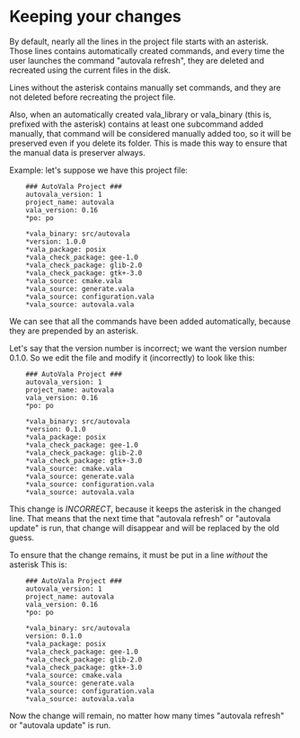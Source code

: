 # Keeping your changes

By default, nearly all the lines in the project file starts with an asterisk.
Those lines contains automatically created commands, and every time the user
launches the command "autovala refresh", they are deleted and recreated using
the current files in the disk.

Lines without the asterisk contains manually set commands, and they are not
deleted before recreating the project file.

Also, when an automatically created vala_library or vala_binary (this is,
prefixed with the asterisk) contains at least one subcommand added
manually, that command will be considered manually added too, so it will
be preserved even if you delete its folder. This is made this way to ensure
that the manual data is preserver always.

Example: let's suppose we have this project file:

        ### AutoVala Project ###
        autovala_version: 1
        project_name: autovala
        vala_version: 0.16
        *po: po

        *vala_binary: src/autovala
        *version: 1.0.0
        *vala_package: posix
        *vala_check_package: gee-1.0
        *vala_check_package: glib-2.0
        *vala_check_package: gtk+-3.0
        *vala_source: cmake.vala
        *vala_source: generate.vala
        *vala_source: configuration.vala
        *vala_source: autovala.vala

We can see that all the commands have been added automatically, because they
are prepended by an asterisk.

Let's say that the version number is incorrect; we want the version number
0.1.0. So we edit the file and modify it (incorrectly) to look like this:

        ### AutoVala Project ###
        autovala_version: 1
        project_name: autovala
        vala_version: 0.16
        *po: po

        *vala_binary: src/autovala
        *version: 0.1.0
        *vala_package: posix
        *vala_check_package: gee-1.0
        *vala_check_package: glib-2.0
        *vala_check_package: gtk+-3.0
        *vala_source: cmake.vala
        *vala_source: generate.vala
        *vala_source: configuration.vala
        *vala_source: autovala.vala

This change is *INCORRECT*, because it keeps the asterisk in the changed line.
That means that the next time that "autovala refresh" or "autovala update"
is run, that change will disappear and will be replaced by the old guess.

To ensure that the change remains, it must be put in a line *without* the asterisk
This is:

        ### AutoVala Project ###
        autovala_version: 1
        project_name: autovala
        vala_version: 0.16
        *po: po

        *vala_binary: src/autovala
        version: 0.1.0
        *vala_package: posix
        *vala_check_package: gee-1.0
        *vala_check_package: glib-2.0
        *vala_check_package: gtk+-3.0
        *vala_source: cmake.vala
        *vala_source: generate.vala
        *vala_source: configuration.vala
        *vala_source: autovala.vala

Now the change will remain, no matter how many times "autovala refresh"
or "autovala update" is run.
